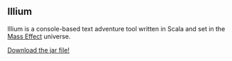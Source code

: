 ## Illium

Illium is a console-based text adventure tool written in Scala and set in the [Mass Effect](https://en.wikipedia.org/wiki/Mass_Effect) universe.

[Download the jar file!](https://broxp.lima-city.de/bin/illium.jpg)